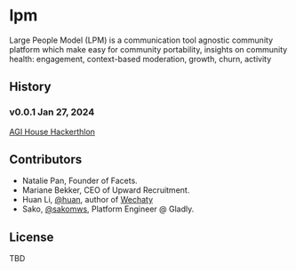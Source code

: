 # lpm

Large People Model (LPM) is a communication tool agnostic community platform which make easy for community portability, insights on community health: engagement, context-based moderation, growth, churn, activity

## History

### v0.0.1 Jan 27, 2024

[AGI House Hackerthlon](https://www.tinyurl.com/agihousemongodb)


## Contributors
- Natalie Pan, Founder of Facets.
- Mariane Bekker, CEO of Upward Recruitment.
- Huan Li, [@huan](https://github.com/huan), author of [Wechaty](https://github.com/wechaty)
- Sako, [@sakomws](https://github.com/sakomws), Platform Engineer @ Gladly.


## License

TBD
